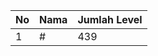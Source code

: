 | No | Nama            | Jumlah Level |
|----|-----------------|--------------|
| 1  | #    |    439        |
